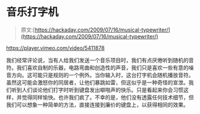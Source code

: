 # 音乐打字机

> 原文:[https://hackaday.com/2009/07/16/musical-typewriter/](https://hackaday.com/2009/07/16/musical-typewriter/)

<https://player.vimeo.com/video/5411878>

</div> <p>我们经常评论说，当有人给我们发送一个音乐项目时，我们有点厌倦听到随机的音符。我们喜欢自制的乐器，电路弯曲和创造性的声音，我们只是喜欢一些有意的噪音方向。这可能只是规则的一个例外。当你输入时，这台打字机会随机播放音符。虽然这可能会激怒你的同居者，让他们暴跳如雷，但这似乎是一种奇怪的宣泄。我们听到人们谈论他们打字时听到键盘发出噼啪声的快乐。只是看起来你会习惯这样，并觉得同样愉快。也许我们疯了。不幸的是，他们没有透露任何技术细节，但我们可以想象一种简单的方法，直接连接到廉价的键盘上，以获得相同的效果。</p> </body> </html>